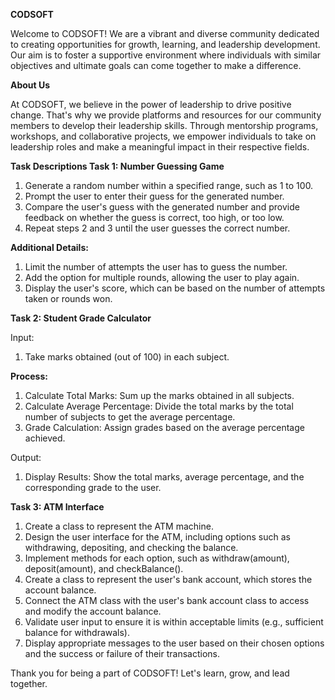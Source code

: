 **CODSOFT**

Welcome to CODSOFT! We are a vibrant and diverse community dedicated to creating opportunities for growth, learning, and leadership development. Our aim is to foster a supportive environment where individuals with similar objectives and ultimate goals can come together to make a difference.

**About Us**

At CODSOFT, we believe in the power of leadership to drive positive change. That's why we provide platforms and resources for our community members to develop their leadership skills. Through mentorship programs, workshops, and collaborative projects, we empower individuals to take on leadership roles and make a meaningful impact in their respective fields.

**Task Descriptions
Task 1: Number Guessing Game**

1. Generate a random number within a specified range, such as 1 to 100.
2. Prompt the user to enter their guess for the generated number.
3. Compare the user's guess with the generated number and provide feedback on whether the guess is correct, too high, or too low.
4. Repeat steps 2 and 3 until the user guesses the correct number.

**Additional Details:**

1. Limit the number of attempts the user has to guess the number.
2. Add the option for multiple rounds, allowing the user to play again.
3. Display the user's score, which can be based on the number of attempts taken or rounds won.

**Task 2: Student Grade Calculator**

Input:
1. Take marks obtained (out of 100) in each subject.

**Process:**

1. Calculate Total Marks: Sum up the marks obtained in all subjects.
2. Calculate Average Percentage: Divide the total marks by the total number of subjects to get the average percentage.
3. Grade Calculation: Assign grades based on the average percentage achieved.

Output:

1. Display Results: Show the total marks, average percentage, and the corresponding grade to the user.

**Task 3: ATM Interface**

1. Create a class to represent the ATM machine.
2. Design the user interface for the ATM, including options such as withdrawing, depositing, and checking the balance.
3. Implement methods for each option, such as withdraw(amount), deposit(amount), and checkBalance().
4. Create a class to represent the user's bank account, which stores the account balance.
5. Connect the ATM class with the user's bank account class to access and modify the account balance.
6. Validate user input to ensure it is within acceptable limits (e.g., sufficient balance for withdrawals).
7. Display appropriate messages to the user based on their chosen options and the success or failure of their transactions.


Thank you for being a part of CODSOFT! Let's learn, grow, and lead together.
